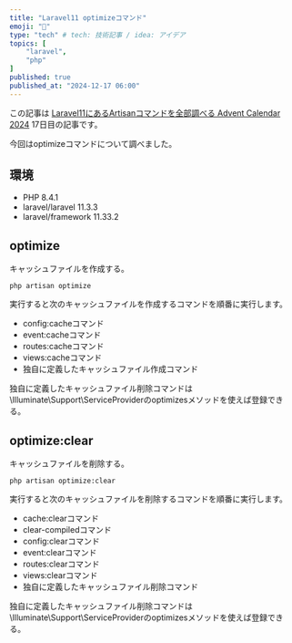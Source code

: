 ```yaml
---
title: "Laravel11 optimizeコマンド"
emoji: "🥝"
type: "tech" # tech: 技術記事 / idea: アイデア
topics: [
    "laravel",
    "php"
]
published: true
published_at: "2024-12-17 06:00"
---
```


この記事は [Laravel11にあるArtisanコマンドを全部調べる Advent Calendar 2024](https://adventar.org/calendars/10674) 17日目の記事です。

今回はoptimizeコマンドについて調べました。

## 環境

- PHP 8.4.1
- laravel/laravel 11.3.3
- laravel/framework 11.33.2

## optimize

キャッシュファイルを作成する。

```
php artisan optimize
```

実行すると次のキャッシュファイルを作成するコマンドを順番に実行します。

- config:cacheコマンド
- event:cacheコマンド
- routes:cacheコマンド
- views:cacheコマンド
- 独自に定義したキャッシュファイル作成コマンド

独自に定義したキャッシュファイル削除コマンドは\Illuminate\Support\ServiceProviderのoptimizesメソッドを使えば登録できる。

## optimize:clear

キャッシュファイルを削除する。

```
php artisan optimize:clear
```

実行すると次のキャッシュファイルを削除するコマンドを順番に実行します。

- cache:clearコマンド
- clear-compiledコマンド
- config:clearコマンド
- event:clearコマンド
- routes:clearコマンド
- views:clearコマンド
- 独自に定義したキャッシュファイル削除コマンド

独自に定義したキャッシュファイル削除コマンドは\Illuminate\Support\ServiceProviderのoptimizesメソッドを使えば登録できる。
